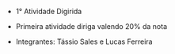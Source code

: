 - 1° Atividade Digirida

- Primeira atividade diriga valendo 20% da nota
- Integrantes: Tássio Sales e Lucas Ferreira